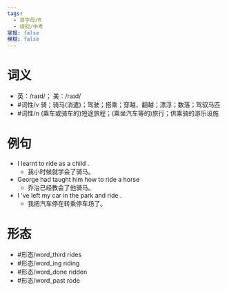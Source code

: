 ```yaml
---
tags:
  - 首字母/R
  - 级别/中考
掌握: false
模糊: false
---
```

# 词义
- 英：/raɪd/； 美：/raɪd/
- #词性/v  骑；骑马(消遣)；驾驶；搭乘；穿越，翻越；漂浮；数落；驾驭马匹
- #词性/n  (乘车或骑车的)短途旅程；(乘坐汽车等的)旅行；供乘骑的游乐设施
# 例句
- I learnt to ride as a child .
	- 我小时候就学会了骑马。
- George had taught him how to ride a horse
	- 乔治已经教会了他骑马。
- I 've left my car in the park and ride .
	- 我把汽车停在转乘停车场了。
# 形态
- #形态/word_third rides
- #形态/word_ing riding
- #形态/word_done ridden
- #形态/word_past rode
